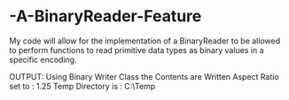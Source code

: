 # -A-BinaryReader-Feature
My code will allow for the implementation of a BinaryReader to be allowed to perform
functions to read primitive data types as binary values in a specific encoding.




OUTPUT: 
Using Binary Writer Class the Contents are Written 
Aspect Ratio set to : 1.25
Temp Directory is : C:\Temp
